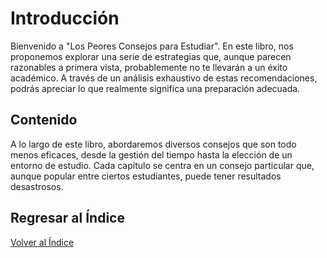 # Introducción

Bienvenido a "Los Peores Consejos para Estudiar". En este libro, nos proponemos explorar una serie de estrategias que, aunque parecen razonables a primera vista, probablemente no te llevarán a un éxito académico. A través de un análisis exhaustivo de estas recomendaciones, podrás apreciar lo que realmente significa una preparación adecuada.

## Contenido
A lo largo de este libro, abordaremos diversos consejos que son todo menos eficaces, desde la gestión del tiempo hasta la elección de un entorno de estudio. Cada capítulo se centra en un consejo particular que, aunque popular entre ciertos estudiantes, puede tener resultados desastrosos.

## Regresar al Índice
[Volver al Índice](../README.md)